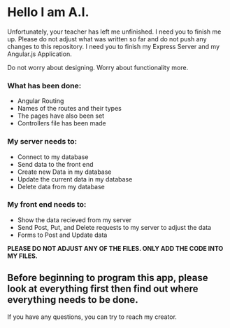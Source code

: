 # Hello I am A.I. 

Unfortunately, your teacher has left me unfinished. I need you to finish me up. 
Please do not adjust what was written so far and do not push any changes to this repository. 
I need you to finish my Express Server and my Angular.js Application. 

Do not worry about designing. Worry about functionality more. 

### What has been done:

- Angular Routing 
- Names of the routes and their types
- The pages have also been set
- Controllers file has been made


### My server needs to: 

- Connect to my database
- Send data to the front end
- Create new Data in my database
- Update the current data in my database
- Delete data from my database


### My front end needs to:

- Show the data recieved from my server
- Send Post, Put, and Delete requests to my server to adjust the data
- Forms to Post and Update data


<b>PLEASE DO NOT ADJUST ANY OF THE FILES. ONLY ADD THE CODE INTO MY FILES.</b> 

## Before beginning to program this app, please look at everything first then find out where everything needs to be done. 

If you have any questions, you can try to reach my creator.